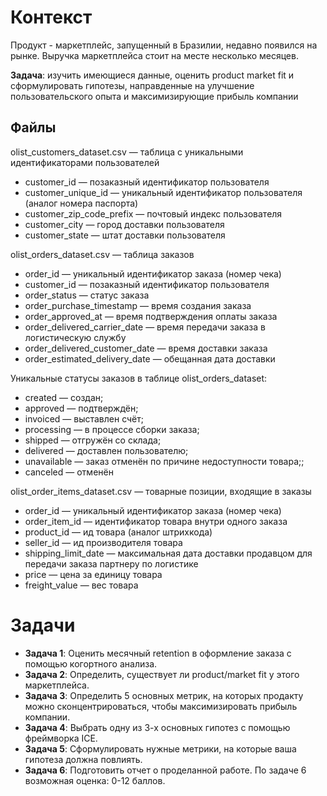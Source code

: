 # Контекст
Продукт - маркетплейс, запущенный в Бразилии, недавно появился на рынке. Выручка маркетплейса стоит на месте несколько месяцев. 

**Задача**: изучить имеющиеся данные, оценить product market fit и сформулировать гипотезы, направденные на улучшение пользовательского опыта и максимизирующие прибыль компании

## Файлы
olist_customers_dataset.csv — таблица с уникальными идентификаторами пользователей

- customer_id — позаказный идентификатор пользователя
- customer_unique_id — уникальный идентификатор пользователя (аналог номера паспорта)
- customer_zip_code_prefix — почтовый индекс пользователя
- customer_city — город доставки пользователя
- customer_state — штат доставки пользователя
  
olist_orders_dataset.csv — таблица заказов

- order_id — уникальный идентификатор заказа (номер чека)
- customer_id — позаказный идентификатор пользователя
- order_status — статус заказа
- order_purchase_timestamp — время создания заказа
- order_approved_at — время подтверждения оплаты заказа
- order_delivered_carrier_date — время передачи заказа в логистическую службу
- order_delivered_customer_date — время доставки заказа
- order_estimated_delivery_date — обещанная дата доставки

Уникальные статусы заказов в таблице olist_orders_dataset:
* created — создан;
* approved — подтверждён;
* invoiced — выставлен счёт;
* processing — в процессе сборки заказа;
* shipped — отгружён со склада;
* delivered — доставлен пользователю;
* unavailable — заказ отменён по причине недоступности товара;;
* canceled — отменён

olist_order_items_dataset.csv — товарные позиции, входящие в заказы
* order_id — уникальный идентификатор заказа (номер чека)
* order_item_id — идентификатор товара внутри одного заказа
* product_id — ид товара (аналог штрихкода)
* seller_id — ид производителя товара
* shipping_limit_date — максимальная дата доставки продавцом для передачи заказа партнеру по логистике
* price — цена за единицу товара
* freight_value — вес товара

# Задачи
- **Задача 1**: Оценить месячный retention в оформление заказа с помощью когортного анализа.
- **Задача 2**: Определить, существует ли product/market fit у этого маркетплейса.
- **Задача 3**: Определить 5 основных метрик, на которых продакту можно сконцентрироваться, чтобы максимизировать прибыль компании.
- **Задача 4**: Выбрать одну из 3-х основных гипотез с помощью фреймворка ICE.
- **Задача 5**: Сформулировать нужные метрики, на которые ваша гипотеза должна повлиять.
- **Задача 6**: Подготовить отчет о проделанной работе. По задаче 6 возможная оценка: 0-12 баллов.
